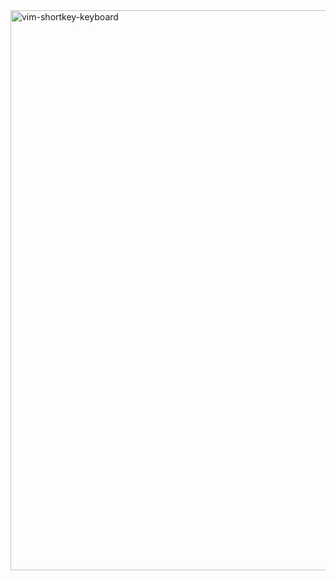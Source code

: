 <img width="896" alt="vim-shortkey-keyboard" src="https://github.com/PolyGon-13/Vim_Study/assets/107293272/7b89fe9a-fde7-48e7-9733-9cb247f6314e">
